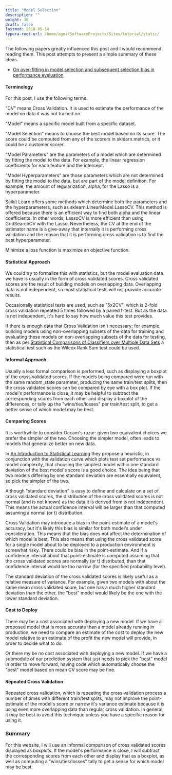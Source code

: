 ```yaml
---
title: "Model Selection"
description: ""
weight: 30
draft: false
lastmod: 2018-05-14
typora-root-url: /home/agni/SoftwareProjects/Sites/tutorial/static/
---
```

The following papers greatly influenced this post and I would recommend reading them.  This post attempts to present a simple summary of these ideas.

* [On over-fitting in model selection and subsequent selection bias in performance evaluation](http://www.jmlr.org/papers/volume11/cawley10a/cawley10a.pdf)

#### Terminology

For this post, I use the following terms.

"CV" means Cross Validation.  It is used to estimate the performance of the model on data it was not trained on.

"Model" means a specific model built from a specific dataset.

"Model Selection" means to choose the best model based on its score.  The score could be computed from any of the scorers in sklearn.metrics, or it could be a customer scorer.

"Model Parameters" are the parameters of a model which are determined by fitting the model to the data. For example, the linear regression coefficients for each feature and the intercept.

"Model Hyperparameters" are those parameters which are not determined by fitting the model to the data, but are part of the model definition. For example, the amount of regularization, alpha, for the Lasso is a hyperparameter.

Scikit Learn offers some methods which determine both the parameters and the hyperparameters, such as sklearn.LinearModel.LassoCV.  This method is offered because there is an efficient way to find both alpha and the linear coefficients.  In other words, LassoCV is more efficient than using GridSearchCV with the Lasso.  Nevertheless, the CV at the end of the estimator name is a give-away that internally it is performing cross validation and the reason that it is performing cross validation is to find the best hyperparameter.

Minimize a loss function is maximize an objective function.



#### Statistical Approach

We could try to formalize this with statistics, but the model evaluation data we have is usually in the form of cross validated scores.  Cross validated scores are the result of building models on overlapping data.  Overlapping data is not independent, so most statistical tests will not provide accurate results.

Occasionally statistical tests are used, such as "5x2CV", which is 2-fold cross validation repeated 5 times followed by a paired t-test.  But as the data is not independent, it's hard to say how much value this test provides.

If there is enough data that Cross Validation isn't necessary; for example, building models using non-overlapping subsets of the data for training and evaluating these models on non-overlapping subsets of the data for testing, then as per [Statistical Comparisons of Classifiers over Multiple Data Sets](http://www.jmlr.org/papers/v7/demsar06a.html) a statistical test such as the Wilcox Rank Sum test could be used.

#### Informal Approach

Usually a less formal comparison is performed, such as displaying a boxplot of the cross validated scores.  If the models being compared were run with the same random_state parameter, producing the same train/test splits, then the cross validated scores can be compared by eye with a box plot.  If the model's performance is close, it may be helpful to subtract the corresponding scores from each other and display a boxplot of the differences, or tally up the "wins/ties/losses" per train/test split, to get a better sense of which model may be best.

#### Comparing Scores

It is worthwhile to consider Occam's razor: given two equivalent choices we prefer the simpler of the two.  Choosing the simpler model, often leads to models that generalize better on new data.

In [An Introduction to Statistical Learning](http://www-bcf.usc.edu/~gareth/ISL/) they propose a heuristic, in conjunction with the validation curve which plots test set performance vs model complexity, that choosing the simplest model within one standard deviation of the best model's score is a good choice.  The idea being that two models differing by one standard deviation are essentially equivalent, so pick the simpler of the two.

Although "standard deviation" is easy to define and calculate on a set of cross validated scores, the distribution of the cross validated scores is not normal (and is not known) as the data it is derived from is not independent.  This means the actual confidence interval will be larger than that computed assuming a normal (or t) distribution. 

Cross Validation may introduce a bias in the point-estimate of a model's accuracy, but it's likely this bias is similar for both model's under consideration.  This means that the bias does not affect the determination of which model is best.  This also means that using the cross validated score for a single model about to be deployed to a production environment is somewhat risky.  There could be bias in the point-estimate.  And if a confidence interval about that point-estimate is computed assuming that the cross validated scores are normally (or t) distributed, than that confidence interval would be too narrow (for the specified probability level).

The standard deviation of the cross validated scores is likely useful as a relative measure of variance.  For example, given two models with about the same mean cross validated score, but one has a much higher standard deviation than the other, the "best" model would likely be the one with the lower standard deviation.

#### Cost to Deploy

There may be a cost associated with deploying a new model.  If we have a proposed model that is more accurate than a model already running in production, we need to compare an estimate of the cost to deploy the new model relative to an estimate of the profit the new model will provide, in order to decide what to do.

Or there my be no cost associated with deploying a new model.  If we have a submodule of our prediction system that just needs to pick the "best" model in order to move forward, having code which automatically choose the "best" model based on mean CV score may be fine.

#### Repeated Cross Validation

Repeated cross validation, which is repeating the cross validation process a number of times with different train/test splits, may not improve the point-estimate of the model's score or narrow it's variance estimate because it is using even more overlapping data than regular cross validation.  In general, it may be best to avoid this technique unless you have a specific reason for using it.

### Summary

For this website, I will use an informal comparison of cross validated scores displayed as boxplots.  If the model's performance is close, I will subtract the corresponding scores from each other and display that as a boxplot, as well as computing a "wins/ties/losses" tally to get a sense for which model may be best.